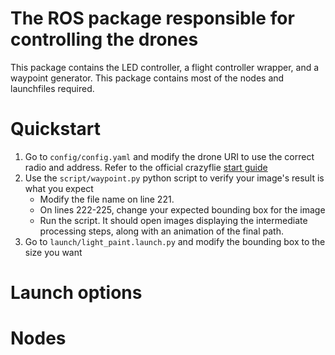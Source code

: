 # The ROS package responsible for controlling the drones
This package contains the LED controller, a flight controller wrapper, and a waypoint generator. This package contains most of the nodes and launchfiles required.

# Quickstart
1. Go to `config/config.yaml` and modify the drone URI to use the correct radio and address. Refer to the official crazyflie [start guide](https://www.bitcraze.io/start/)
2. Use the `script/waypoint.py` python script to verify your image's result is what you expect
    * Modify the file name on line 221.
    * On lines 222-225, change your expected bounding box for the image
    * Run the script. It should open images displaying the intermediate processing steps, along with an animation of the final path.
3. Go to `launch/light_paint.launch.py` and modify the bounding box to the size you want


# Launch options

# Nodes

